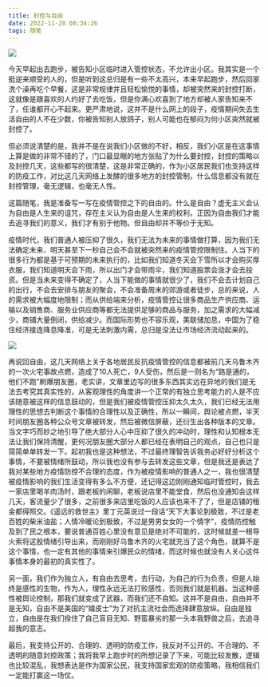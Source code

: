 ```yaml
---
title: 封控与自由
date: 2022-11-28 08:34:26
tags: 随笔
---
```


![](https://hxy-blog.oss-cn-beijing.aliyuncs.com/images/u=3323938784,661537443&fm=253&app=120&f=JPEG&fmt=auto&q=75.jpg)

今天早起出去跑步，被告知小区临时进入管控状态，不允许出小区。我其实是一个挺逆来顺受的人的，但是听到这总归是有一些不太高兴，本来早起跑步，然后回家洗个澡再吃个早餐，这是非常规律并且轻松愉悦的事情，却被突然来的封控打断，这就像是跟喜欢的人约好了去吃饭，但是你满心欢喜到了地方却被人家告知来不了，任谁都开心不起来。更严肃地说，这并不是什么网上的段子，疫情期间失去生活自由的人不在少数，你被告知别人放鸽子，别人可能也在郁闷为何小区突然就被封控了。

但必须说清楚的是，我并不是在说我们小区做的不好，相反，我们小区是在这事情上算是做的非常不错的了，门口最显眼的地方张贴了为什么要封控，封控的策略以及封控几天，这些都写的很清楚，这是非常正确的，作为小区居民我们也支持这样的防疫工作，对比这几天网络上发酵的很多地方的封控管制，什么信息都没有就在封控管理，毫无逻辑，也毫无人性。

这篇随笔，我是准备写一写在疫情管控之下的自由的。什么是自由？虚无主义会认为自由是人生来的诅咒，存在主义认为自由是人生来的权利，正因为自由我们才能去追寻我们的意义，我们才有别于他物。但自由却并不等价于无知。

疫情时代，我们普通人被压抑了很久，我们无法为未来的事情做打算，因为我们无法确定未来、明天甚至下一秒自己会不会就被突然来的疫情管控限制住。人当下的很多行为都是基于可预期的未来执行的，比如我们知道冬天会下雪所以才会购买厚衣服，我们知道明天会下雨，所以出门才会带雨伞，我们知道股票会涨才会去投资。但是当未来变得不确定了，人当下能做的事情就很少了，我们不会去计划自己的出行，不会去安排与朋友的聚会，不会准备周末的郊游或者徒步，总的来说，人的需求被大幅度地限制；而从供给端来分析，疫情管控让很多商品生产供应商、运输以及销售商、服务业供应商等都无法提供足够的商品与服务，加之需求的大幅减少，商铺大量倒闭，供给减少。而国际形势也不容乐观，美联储加息，中国为了稳住经济接连降息降准，可是无法刺激内需，总归是没法让市场经济流动起来的。

![](https://hxy-blog.oss-cn-beijing.aliyuncs.com/images/image-20221128091042444.png)

再说回自由，这几天网络上关于各地居民反抗疫情管控的信息都被前几天乌鲁木齐的一次火宅事故点燃，造成了10人死亡，9人受伤，然后是一则名为“路是通的，他们不跑”刷爆朋友圈，老实讲，文章里边写的很多东西其实远在异地的我们是无法去考究其真实性的，从客观理性的角度讲一个正常的有独立思考能力的人是不应该随意被这样的信息鼓动的，但是我们被疫情管控压抑太久太久，我们已经无法用理性的思想去判断这个事情的合理性以及正确性，所以一瞬间，舆论被点燃，半天时间朋友圈各种公众号文章被转发，然后被微信屏蔽，还衍生出各种版本的文章。当文字巧而妙之地引导了绝大部分人心中压抑了很久的冲动时，理性和认知根本无法让我们保持清醒，更何况朋友圈大部分人都已经在表明自己的观点，自己也只是简简单单转发一下。起初我也是这种想法，不过最终理智告诉我务必好好分析这个事情，不要被情绪所鼓动，所以我也没有参与去转发这些文章，但是我还是表达了我对某些地方疫情防控不合理的态度，作为被疫情影响的普通人之一，我也很清楚被疫情影响的我们生活变得有多么不方便，还记得这边刚刚通知临时管控时，我去一家店里喝羊肉汤时，跟老板的闲聊，老板说店里不能堂食，然后也没通知会这样几天，客流量少了很多，之前很多来店里吃饭的人应该也来不了了，但是店铺的租金都得照交。《遥远的救世主》里丁元英说过一段话“天下大事论到极致，不过是老百姓的柴米油盐；人情冷暖论到极致，不过是男男女女的一个情字”，疫情防控触及到了民之根本，要说普通百姓心里没有意见是绝对不可能的，这时候就差一根导火索将这股情绪引导出来，而刚刚好乌鲁木齐的火宅就充当了这个角色，就算不是这个事情，也一定有其他的事情来引爆民众的情绪，而这时候也就没有人关心这件事情本身的最初的真实性了。

另一面，我们作为独立人，有自由去思考，去行动，为自己的行为负责，但是人始终是感性的生物，作为人，理性永远无法打败感性，否则我们就是机器。当这种感性被舆论控制，那我们就变成了武器，而我们还不自知。这并不是自由，自由并不是无知，自由不是美国的“嬉皮士”为了对抗主流社会而选择肆意放纵。自由是独立，自由是在我们拴住了自己盲目无知、野蛮暴劣的那一头本我野兽之后，去追寻超我的意志。

最后，我支持公开的、合理的、透明的防疫工作，我反对不公开的、不合理的、不透明的随意封控政策；我将我早上跑步时的所想记录了下来，可能比较发散，逻辑也比较混乱，我想表达是作为国家公民，我支持国家宏观的防疫策略，我相信我们一定能打赢这一场仗。
